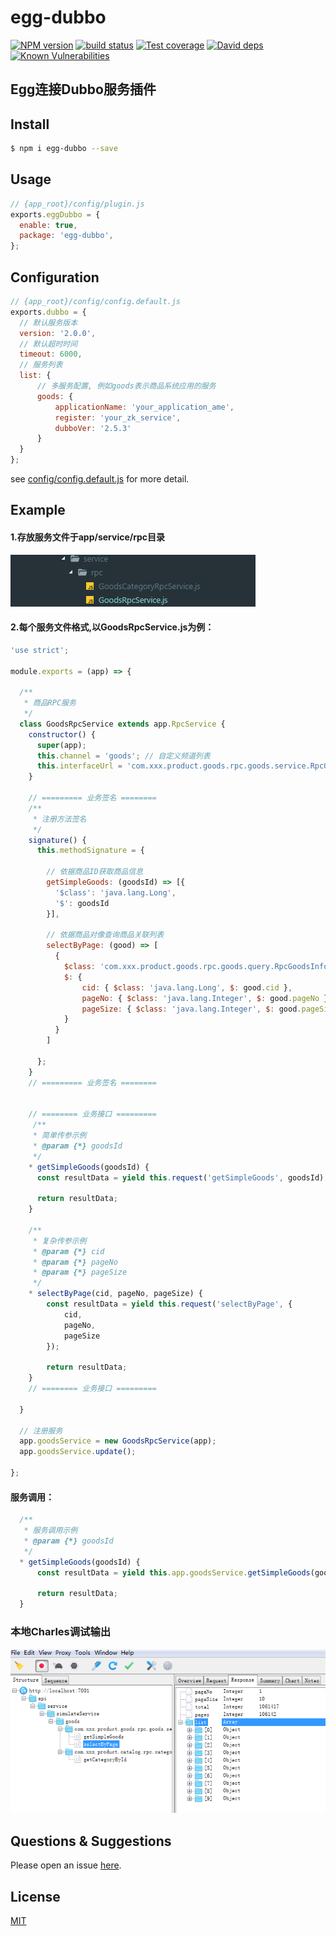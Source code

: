 # egg-dubbo

[![NPM version][npm-image]][npm-url]
[![build status][travis-image]][travis-url]
[![Test coverage][codecov-image]][codecov-url]
[![David deps][david-image]][david-url]
[![Known Vulnerabilities][snyk-image]][snyk-url]

[npm-image]: https://img.shields.io/npm/v/egg.svg?style=flat-square
[npm-url]: https://npmjs.org/package/egg
[quality-image]: http://npm.packagequality.com/shield/egg.svg?style=flat-square
[quality-url]: http://packagequality.com/#?package=egg
[travis-image]: https://img.shields.io/travis/eggjs/egg.svg?style=flat-square
[travis-url]: https://travis-ci.org/eggjs/egg
[codecov-image]: https://img.shields.io/codecov/c/github/eggjs/egg.svg?style=flat-square
[codecov-url]: https://codecov.io/gh/eggjs/egg
[david-image]: https://img.shields.io/david/eggjs/egg.svg?style=flat-square
[david-url]: https://david-dm.org/eggjs/egg
[snyk-image]: https://snyk.io/test/npm/egg/badge.svg?style=flat-square
[snyk-url]: https://snyk.io/test/npm/egg
[download-image]: https://img.shields.io/npm/dm/egg.svg?style=flat-square
[download-url]: https://npmjs.org/package/egg
[gitter-image]: https://img.shields.io/gitter/room/eggjs/egg.svg?style=flat-square
[gitter-url]: https://gitter.im/eggjs/egg

<!--
Description here.
-->
## Egg连接Dubbo服务插件

## Install

```bash
$ npm i egg-dubbo --save
```

## Usage

```js
// {app_root}/config/plugin.js
exports.eggDubbo = {
  enable: true,
  package: 'egg-dubbo',
};
```

## Configuration

```js
// {app_root}/config/config.default.js
exports.dubbo = {
  // 默认服务版本
  version: '2.0.0',
  // 默认超时时间
  timeout: 6000,
  // 服务列表
  list: {
      // 多服务配置, 例如goods表示商品系统应用的服务
      goods: {
          applicationName: 'your_application_ame',
          register: 'your_zk_service',
          dubboVer: '2.5.3'
      }
  }
};
```

see [config/config.default.js](config/config.default.js) for more detail.

## Example
#### 1.存放服务文件于app/service/rpc目录
![Service Preview Gif 1](./docs/assets/image1.png "Service Preview Gif 1")

#### 2.每个服务文件格式,以GoodsRpcService.js为例：
```js
'use strict';

module.exports = (app) => {

  /**
   * 商品RPC服务
   */
  class GoodsRpcService extends app.RpcService {
    constructor() {
      super(app);
      this.channel = 'goods'; // 自定义频道列表
      this.interfaceUrl = 'com.xxx.product.goods.rpc.goods.service.RpcGoodsService'; // JAVA服务类
    }

    // ========= 业务签名 ========
    /**
     * 注册方法签名
     */
    signature() {
      this.methodSignature = {

        // 依据商品ID获取商品信息
        getSimpleGoods: (goodsId) => [{
          '$class': 'java.lang.Long',
          '$': goodsId
        }],

        // 依据商品对像查询商品关联列表
        selectByPage: (good) => [
          {
            $class: 'com.xxx.product.goods.rpc.goods.query.RpcGoodsInfoQuery',
            $: {
                cid: { $class: 'java.lang.Long', $: good.cid },
                pageNo: { $class: 'java.lang.Integer', $: good.pageNo },
                pageSize: { $class: 'java.lang.Integer', $: good.pageSize }
            }
          }
        ]
        
      };
    }
    // ========= 业务签名 ========


    // ======== 业务接口 =========
     /**
     * 简单传参示例
     * @param {*} goodsId 
     */
    * getSimpleGoods(goodsId) {
      const resultData = yield this.request('getSimpleGoods', goodsId);

      return resultData;
    }

    /**
     * 复杂传参示例
     * @param {*} cid 
     * @param {*} pageNo 
     * @param {*} pageSize 
     */
    * selectByPage(cid, pageNo, pageSize) {
        const resultData = yield this.request('selectByPage', {
            cid,
            pageNo,
            pageSize
        });

        return resultData;
    }
    // ======== 业务接口 =========

  }

  // 注册服务
  app.goodsService = new GoodsRpcService(app);
  app.goodsService.update();
  
};
```
#### 服务调用：
```js
  /**
   * 服务调用示例
   * @param {*} goodsId 
   */
  * getSimpleGoods(goodsId) {
      const resultData = yield this.app.goodsService.getSimpleGoods(goodsId);

      return resultData;
  }
```

### 本地Charles调试输出
![Invoke Preview Gif 1](./docs/assets/image2.png "Invoke Preview Gif 1")


## Questions & Suggestions

Please open an issue [here](https://github.com/eggjs/egg/issues).

## License

[MIT](LICENSE)
